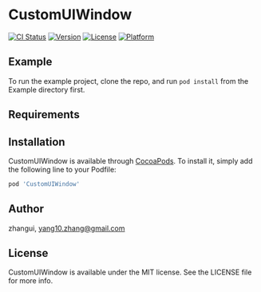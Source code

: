 # CustomUIWindow

[![CI Status](https://img.shields.io/travis/zhangui/CustomUIWindow.svg?style=flat)](https://travis-ci.org/zhangui/CustomUIWindow)
[![Version](https://img.shields.io/cocoapods/v/CustomUIWindow.svg?style=flat)](https://cocoapods.org/pods/CustomUIWindow)
[![License](https://img.shields.io/cocoapods/l/CustomUIWindow.svg?style=flat)](https://cocoapods.org/pods/CustomUIWindow)
[![Platform](https://img.shields.io/cocoapods/p/CustomUIWindow.svg?style=flat)](https://cocoapods.org/pods/CustomUIWindow)

## Example

To run the example project, clone the repo, and run `pod install` from the Example directory first.

## Requirements

## Installation

CustomUIWindow is available through [CocoaPods](https://cocoapods.org). To install
it, simply add the following line to your Podfile:

```ruby
pod 'CustomUIWindow'
```

## Author

zhangui, yang10.zhang@gmail.com

## License

CustomUIWindow is available under the MIT license. See the LICENSE file for more info.
